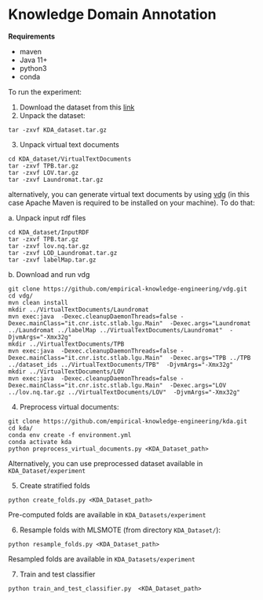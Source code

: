 # Knowledge Domain Annotation

**Requirements**

- maven
- Java 11+
- python3
- conda

To run the experiment:

1. Download the dataset from this [link](https://w3id.org/eke/KDA/KDA_dataset.tar.gz)
2. Unpack the dataset:

```
tar -zxvf KDA_dataset.tar.gz
```
3. Unpack virtual text documents

```
cd KDA_dataset/VirtualTextDocuments
tar -zxvf TPB.tar.gz
tar -zxvf LOV.tar.gz
tar -zxvf Laundromat.tar.gz
```

alternatively, you can generate virtual text documents by using [vdg](https://github.com/empirical-knowledge-engineering/vdg) (in this case Apache Maven is required to be installed on your machine). To do that:

a. Unpack input rdf files

```
cd KDA_dataset/InputRDF
tar -zxvf TPB.tar.gz
tar -zxvf lov.nq.tar.gz
tar -zxvf LOD_Laundromat.tar.gz
tar -zxvf labelMap.tar.gz
```

b. Download and run vdg

```
git clone https://github.com/empirical-knowledge-engineering/vdg.git
cd vdg/
mvn clean install
mkdir ../VirtualTextDocuments/Laundromat
mvn exec:java  -Dexec.cleanupDaemonThreads=false -Dexec.mainClass="it.cnr.istc.stlab.lgu.Main"  -Dexec.args="Laundromat ../Laundromat ../labelMap ../VirtualTextDocuments/Laundromat"  -DjvmArgs="-Xmx32g"
mkdir ../VirtualTextDocuments/TPB
mvn exec:java  -Dexec.cleanupDaemonThreads=false -Dexec.mainClass="it.cnr.istc.stlab.lgu.Main"  -Dexec.args="TPB ../TPB ../dataset_ids ../VirtualTextDocuments/TPB"  -DjvmArgs="-Xmx32g"
mkdir ../VirtualTextDocuments/LOV
mvn exec:java  -Dexec.cleanupDaemonThreads=false -Dexec.mainClass="it.cnr.istc.stlab.lgu.Main"  -Dexec.args="LOV ../lov.nq.tar.gz ../VirtualTextDocuments/LOV"  -DjvmArgs="-Xmx32g"
```


4. Preprocess virtual documents:

```
git clone https://github.com/empirical-knowledge-engineering/kda.git
cd kda/
conda env create -f environment.yml 
conda activate kda
python preprocess_virtual_documents.py <KDA_Dataset_path>
```

Alternatively, you can use preprocessed dataset available in ``KDA_Dataset/experiment``

5. Create stratified folds

```
python create_folds.py <KDA_Dataset_path>
```

Pre-computed folds are available in ``KDA_Datasets/experiment``

6. Resample folds with MLSMOTE (from directory ``KDA_Dataset/``):

```
python resample_folds.py <KDA_Dataset_path>
```

Resampled folds are available in ``KDA_Datasets/experiment``


7. Train and test classifier

```
python train_and_test_classifier.py  <KDA_Dataset_path>
